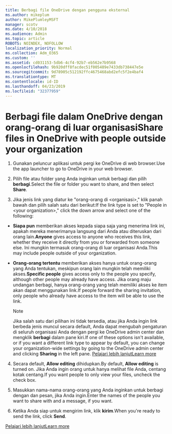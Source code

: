 ```yaml
---
title: Berbagi file OneDrive dengan pengguna eksternal
ms.author: mikeplum
author: MikePlumleyMSFT
manager: scotv
ms.date: 4/10/2018
ms.audience: Admin
ms.topic: article
ROBOTS: NOINDEX, NOFOLLOW
localization_priority: Normal
ms.collection: Adm_O365
ms.custom: ''
ms.assetid: cd031153-5db6-4cf4-92b7-eb562e7b9568
ms.openlocfilehash: 9b920dff8facdec51f005489e7433db738447e5e
ms.sourcegitcommit: 9d78905c512192ffc4675468abd2efc5f2e4baf4
ms.translationtype: MT
ms.contentlocale: id-ID
ms.lasthandoff: 04/23/2019
ms.locfileid: "32377959"
---
```

# <a name="share-files-in-onedrive-with-people-outside-your-organization"></a><span data-ttu-id="6e3e8-102">Berbagi file dalam OneDrive dengan orang-orang di luar organisasi</span><span class="sxs-lookup"><span data-stu-id="6e3e8-102">Share files in OneDrive with people outside your organization</span></span>

1. <span data-ttu-id="6e3e8-103">Gunakan peluncur aplikasi untuk pergi ke OneDrive di web browser.</span><span class="sxs-lookup"><span data-stu-id="6e3e8-103">Use the app launcher to go to OneDrive in your web browser.</span></span> 
    
2. <span data-ttu-id="6e3e8-104">Pilih file atau folder yang Anda inginkan untuk berbagi dan pilih **berbagi**.</span><span class="sxs-lookup"><span data-stu-id="6e3e8-104">Select the file or folder you want to share, and then select **Share**.</span></span> 
    
3. <span data-ttu-id="6e3e8-105">Jika jenis link yang diatur ke "orang-orang di \<organisasi\>," klik panah bawah dan pilih salah satu dari berikut:</span><span class="sxs-lookup"><span data-stu-id="6e3e8-105">If the link type is set to "People in \<your organization\>," click the down arrow and select one of the following:</span></span> 
    
  - <span data-ttu-id="6e3e8-106">**Siapa pun** memberikan akses kepada siapa saja yang menerima link ini, apakah mereka menerimanya langsung dari Anda atau diteruskan dari orang lain.</span><span class="sxs-lookup"><span data-stu-id="6e3e8-106">**Anyone** gives access to anyone who receives this link, whether they receive it directly from you or forwarded from someone else.</span></span> <span data-ttu-id="6e3e8-107">Ini mungkin termasuk orang-orang di luar organisasi Anda.</span><span class="sxs-lookup"><span data-stu-id="6e3e8-107">This may include people outside of your organization.</span></span> 
    
  - <span data-ttu-id="6e3e8-108">**Orang-orang tertentu** memberikan akses hanya untuk orang-orang yang Anda tentukan, meskipun orang lain mungkin telah memiliki akses.</span><span class="sxs-lookup"><span data-stu-id="6e3e8-108">**Specific people** gives access only to the people you specify, although other people may already have access.</span></span> <span data-ttu-id="6e3e8-109">Jika orang maju undangan berbagi, hanya orang-orang yang telah memiliki akses ke item akan dapat menggunakan link.</span><span class="sxs-lookup"><span data-stu-id="6e3e8-109">If people forward the sharing invitation, only people who already have access to the item will be able to use the link.</span></span> 
    
    > [!NOTE]
    > <span data-ttu-id="6e3e8-110">Jika salah satu dari pilihan ini tidak tersedia, atau jika Anda ingin link berbeda jenis muncul secara default, Anda dapat mengubah pengaturan di seluruh organisasi Anda dengan pergi ke OneDrive admin center dan mengklik **berbagi** dalam pane kiri.</span><span class="sxs-lookup"><span data-stu-id="6e3e8-110">If one of these options isn't available, or if you want a different link type to appear by default, you can change your organization-wide settings by going to the OneDrive admin center and clicking **Sharing** in the left pane.</span></span> [<span data-ttu-id="6e3e8-111">Pelajari lebih lanjut</span><span class="sxs-lookup"><span data-stu-id="6e3e8-111">Learn more</span></span>](https://go.microsoft.com/fwlink/?linkid=871961)
  
4. <span data-ttu-id="6e3e8-112">Secara default, **Allow editing** dihidupkan.</span><span class="sxs-lookup"><span data-stu-id="6e3e8-112">By default, **Allow editing** is turned on.</span></span> <span data-ttu-id="6e3e8-113">Jika Anda ingin orang untuk hanya melihat file Anda, centang kotak centang.</span><span class="sxs-lookup"><span data-stu-id="6e3e8-113">If you want people to only view your files, uncheck the check box.</span></span> 
    
5. <span data-ttu-id="6e3e8-114">Masukkan nama-nama orang-orang yang Anda inginkan untuk berbagi dengan dan pesan, jika Anda ingin.</span><span class="sxs-lookup"><span data-stu-id="6e3e8-114">Enter the names of the people you want to share with and a message, if you want.</span></span>
    
6. <span data-ttu-id="6e3e8-115">Ketika Anda siap untuk mengirim link, klik **kirim**.</span><span class="sxs-lookup"><span data-stu-id="6e3e8-115">When you're ready to send the link, click **Send**.</span></span> 
    
[<span data-ttu-id="6e3e8-116">Pelajari lebih lanjut</span><span class="sxs-lookup"><span data-stu-id="6e3e8-116">Learn more</span></span>](https://go.microsoft.com/fwlink/?linkid=871861)
  

